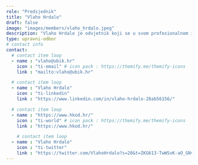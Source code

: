 ```yaml
---
role: "Predsjednik"
title: "Vlaho Hrdalo"
draft: false
image: "images/members/vlaho_hrdalo.jpeg"
description: "Vlaho Hrdalo je odvjetnik koji se u svom profesionalnom i znanstvenom radu fokusira na fintech, blockchain i kriptovalute."
type: upravni-odbor
# contact info
contact:
  # contact item loop
  - name : "vlaho@ubik.hr"
    icon : "ti-email" # icon pack : https://themify.me/themify-icons
    link : "mailto:vlaho@ubik.hr"

  # contact item loop
  - name : "Vlaho Hrdalo"
    icon : "ti-linkedin"
    link : "https://www.linkedin.com/in/vlaho-hrdalo-28ab56156/"

  # contact item loop
  - name : "https://www.hkod.hr/"
    icon : "ti-world" # icon pack : https://themify.me/themify-icons
    link : "https://www.hkod.hr/"

    # contact item loop
  - name : "Vlaho Hrdalo"
    icon : "ti-twitter"
    link : "https://twitter.com/VlahoHrdalo?s=20&t=IKG613-TwWSvK-aO_GNv5w"
---
```

